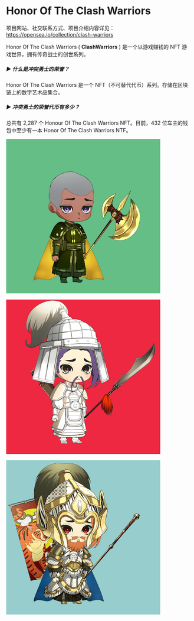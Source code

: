 # Honor Of The Clash Warriors

项目网站、社交联系方式、项目介绍内容详见：https://opensea.io/collection/clash-warriors

Honor Of The Clash Warriors ( **ClashWarriors** ) 是一个以游戏赚钱的 NFT 游戏世界，拥有传奇战士的创世系列。

##### ▶ 什么是冲突勇士的荣誉？

Honor Of The Clash Warriors 是一个 NFT（不可替代代币）系列。存储在区块链上的数字艺术品集合。

##### ▶ 冲突勇士的荣誉代币有多少？

总共有 2,287 个 Honour Of The Clash Warriors NFT。目前，432 位车主的钱包中至少有一本 Honor Of The Clash Warriors NTF。

![nft](01.png)

![nft](02.png)

![nft](03.png)
